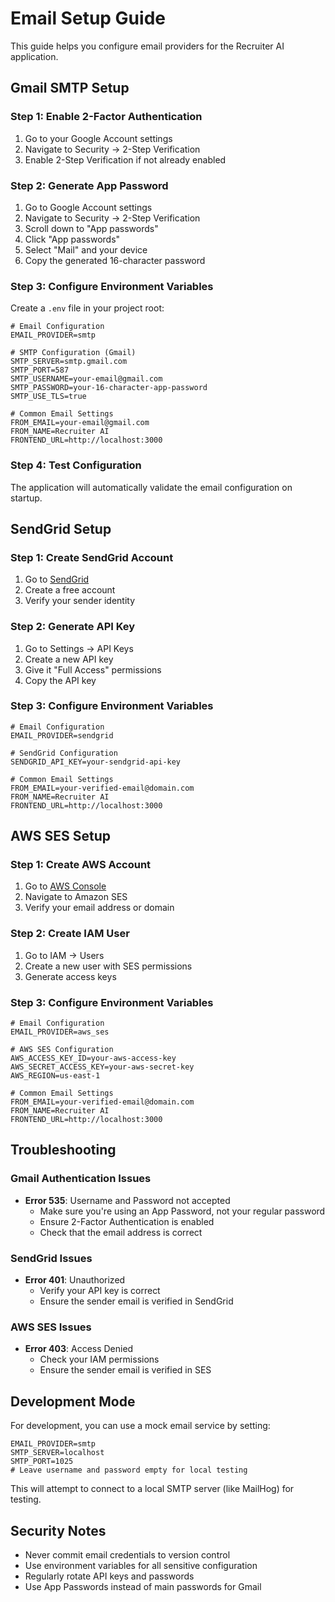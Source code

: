 # Email Setup Guide

This guide helps you configure email providers for the Recruiter AI application.

## Gmail SMTP Setup

### Step 1: Enable 2-Factor Authentication
1. Go to your Google Account settings
2. Navigate to Security → 2-Step Verification
3. Enable 2-Step Verification if not already enabled

### Step 2: Generate App Password
1. Go to Google Account settings
2. Navigate to Security → 2-Step Verification
3. Scroll down to "App passwords"
4. Click "App passwords"
5. Select "Mail" and your device
6. Copy the generated 16-character password

### Step 3: Configure Environment Variables
Create a `.env` file in your project root:

```env
# Email Configuration
EMAIL_PROVIDER=smtp

# SMTP Configuration (Gmail)
SMTP_SERVER=smtp.gmail.com
SMTP_PORT=587
SMTP_USERNAME=your-email@gmail.com
SMTP_PASSWORD=your-16-character-app-password
SMTP_USE_TLS=true

# Common Email Settings
FROM_EMAIL=your-email@gmail.com
FROM_NAME=Recruiter AI
FRONTEND_URL=http://localhost:3000
```

### Step 4: Test Configuration
The application will automatically validate the email configuration on startup.

## SendGrid Setup

### Step 1: Create SendGrid Account
1. Go to [SendGrid](https://sendgrid.com/)
2. Create a free account
3. Verify your sender identity

### Step 2: Generate API Key
1. Go to Settings → API Keys
2. Create a new API key
3. Give it "Full Access" permissions
4. Copy the API key

### Step 3: Configure Environment Variables
```env
# Email Configuration
EMAIL_PROVIDER=sendgrid

# SendGrid Configuration
SENDGRID_API_KEY=your-sendgrid-api-key

# Common Email Settings
FROM_EMAIL=your-verified-email@domain.com
FROM_NAME=Recruiter AI
FRONTEND_URL=http://localhost:3000
```

## AWS SES Setup

### Step 1: Create AWS Account
1. Go to [AWS Console](https://aws.amazon.com/)
2. Navigate to Amazon SES
3. Verify your email address or domain

### Step 2: Create IAM User
1. Go to IAM → Users
2. Create a new user with SES permissions
3. Generate access keys

### Step 3: Configure Environment Variables
```env
# Email Configuration
EMAIL_PROVIDER=aws_ses

# AWS SES Configuration
AWS_ACCESS_KEY_ID=your-aws-access-key
AWS_SECRET_ACCESS_KEY=your-aws-secret-key
AWS_REGION=us-east-1

# Common Email Settings
FROM_EMAIL=your-verified-email@domain.com
FROM_NAME=Recruiter AI
FRONTEND_URL=http://localhost:3000
```

## Troubleshooting

### Gmail Authentication Issues
- **Error 535**: Username and Password not accepted
  - Make sure you're using an App Password, not your regular password
  - Ensure 2-Factor Authentication is enabled
  - Check that the email address is correct

### SendGrid Issues
- **Error 401**: Unauthorized
  - Verify your API key is correct
  - Ensure the sender email is verified in SendGrid

### AWS SES Issues
- **Error 403**: Access Denied
  - Check your IAM permissions
  - Ensure the sender email is verified in SES

## Development Mode

For development, you can use a mock email service by setting:

```env
EMAIL_PROVIDER=smtp
SMTP_SERVER=localhost
SMTP_PORT=1025
# Leave username and password empty for local testing
```

This will attempt to connect to a local SMTP server (like MailHog) for testing.

## Security Notes

- Never commit email credentials to version control
- Use environment variables for all sensitive configuration
- Regularly rotate API keys and passwords
- Use App Passwords instead of main passwords for Gmail
